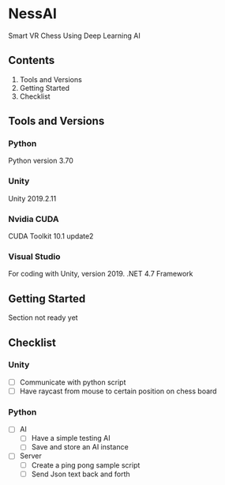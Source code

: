# NessAI
Smart VR Chess Using Deep Learning AI

## Contents
1. Tools and Versions
2. Getting Started
3. Checklist

## Tools and Versions

### Python
Python version 3.70

### Unity
Unity 2019.2.11 

### Nvidia CUDA
CUDA Toolkit 10.1 update2

### Visual Studio
For coding with Unity, version 2019.
.NET 4.7 Framework

## Getting Started
Section not ready yet

## Checklist
### Unity
 - [ ] Communicate with python script
 - [ ] Have raycast from mouse to certain position on chess board
### Python
 - [ ] AI
   - [ ] Have a simple testing AI
   - [ ] Save and store an AI instance
 - [ ] Server
   - [ ] Create a ping pong sample script
   - [ ] Send Json text back and forth
